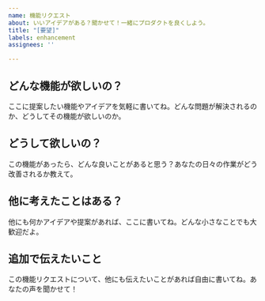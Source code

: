 ```yaml
---
name: 機能リクエスト
about: いいアイデアがある？聞かせて！一緒にプロダクトを良くしよう。
title: "[要望]"
labels: enhancement
assignees: ''

---
```


## どんな機能が欲しいの？
ここに提案したい機能やアイデアを気軽に書いてね。どんな問題が解決されるのか、どうしてその機能が欲しいのか。

## どうして欲しいの？
この機能があったら、どんな良いことがあると思う？あなたの日々の作業がどう改善されるか教えて。

## 他に考えたことはある？
他にも何かアイデアや提案があれば、ここに書いてね。どんな小さなことでも大歓迎だよ。

## 追加で伝えたいこと
この機能リクエストについて、他にも伝えたいことがあれば自由に書いてね。あなたの声を聞かせて！

